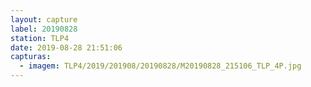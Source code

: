 ```yaml
---
layout: capture
label: 20190828
station: TLP4
date: 2019-08-28 21:51:06
capturas:
  - imagem: TLP4/2019/201908/20190828/M20190828_215106_TLP_4P.jpg
---
```

